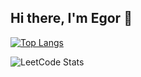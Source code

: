 ## Hi there, I'm Egor 👋

<!--
**DL4x/DL4x** is a ✨ _special_ ✨ repository because its `README.md` (this file) appears on your GitHub profile.

Here are some ideas to get you started:

- 🔭 I’m currently working on ...
- 🌱 I’m currently learning ...
- 👯 I’m looking to collaborate on ...
- 🤔 I’m looking for help with ...
- 💬 Ask me about ...
- 📫 How to reach me: ...
- 😄 Pronouns: ...
- ⚡ Fun fact: ...
-->

[![Top Langs](https://github-readme-stats.vercel.app/api/top-langs/?username=DL4x&layout=compact&theme=material-palenight)](https://github.com/anuraghazra/github-readme-stats)

![LeetCode Stats](https://leetcard.jacoblin.cool/DL4x?theme=dark)
